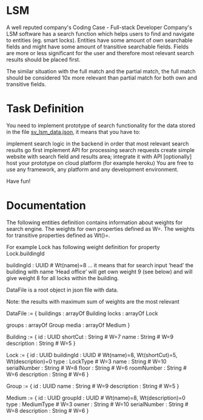 # LSM
A well reputed company's Coding Case - Full-stack Developer
Company's LSM software has a search function which helps users to find and navigate to entities (eg. smart locks). Entities have some amount of own searchable fields and might have some amount of transitive searchable fields. Fields are more or less significant for the user and therefore most relevant search results should be placed first.

The similar situation with the full match and the partial match, the full match should be considered 10x more relevant than partial match for both own and transitive fields.

# Task Definition
You need to implement prototype of search functionality for the data stored in the file [sv_lsm_data.json](https://github.com/tahsildari/LSM/blob/master/LSM/Data/sv_lsm_data.json), it means that you have to:

implement search logic in the backend in order that most relevant search results go first
implement API for processing search requests
create simple website with search field and results area; integrate it with API
[optionally] host your prototype on cloud platform (for example heroku)
You are free to use any framework, any platform and any development environment.

Have fun!

# Documentation
The following entities definition contains information about weights for search engine. The weights for own properties defined as W=<number>. The weights for transitive properties defined as Wt(<name>)=<number>.

For example Lock has following weight definition for property Lock.buildingId

  buildingId : UUID # Wt(name)=8 ...
it means that for search input ‘head’ the building with name ‘Head office’ will get own weight 9 (see below) and will give weight 8 for all locks within the building.

DataFile is a root object in json file with data.

Note: the results with maximum sum of weights are the most relevant

DataFile := {
  buildings      : arrayOf Building
  locks          : arrayOf Lock

  groups         : arrayOf Group
  media          : arrayOf Medium
}

Building := {
  id            : UUID
  shortCut      : String       # W=7
  name          : String       # W=9
  description   : String       # W=5
}

Lock := {
  id            : UUID
  buildingId    : UUID         # Wt(name)=8, Wt(shortCut)=5, Wt(description)=0
  type          : LockType     # W=3
  name          : String       # W=10
  serialNumber  : String       # W=8
  floor         : String       # W=6
  roomNumber    : String       # W=6
  description   : String       # W=6
}

Group := {
  id            : UUID
  name          : String       # W=9
  description   : String       # W=5
}

Medium := {
  id            : UUID
  groupId       : UUID         # Wt(name)=8, Wt(description)=0
  type          : MediumType   # W=3
  owner         : String       # W=10
  serialNumber  : String       # W=8
  description   : String       # W=6
}
